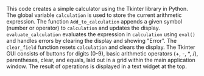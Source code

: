 This code creates a simple calculator using the Tkinter library in Python.
The global variable `calculation` is used to store the current arithmetic expression. 
The function `Add_to_calculation` appends a given symbol (number or operator) to `calculation` and updates the display. 
`evaluate_calculation` evaluates the expression in `calculation` using `eval()` and handles errors by clearing the display and showing "Error". 
The `clear_field` function resets `calculation` and clears the display. 
The Tkinter GUI consists of buttons for digits (0-9), basic arithmetic operators (+, -, *, /), parentheses, clear, and equals, laid out in a grid within the main application window.
The result of operations is displayed in a text widget at the top.

